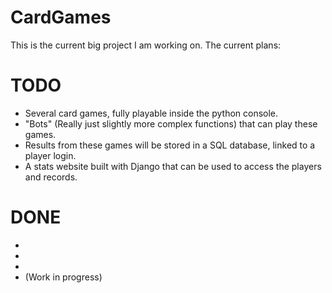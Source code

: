 # CardGames

This is the current big project I am working on. The current plans:

# TODO
- Several card games, fully playable inside the python console.
- "Bots" (Really just slightly more complex functions) that can play these games.
- Results from these games will be stored in a SQL database, linked to a player login.
- A stats website built with Django that can be used to access the players and records.

# DONE
- 
-
-
- (Work in progress)
